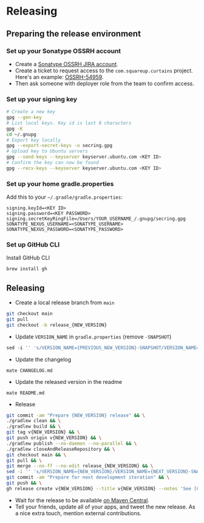 # Releasing

## Preparing the release environment

### Set up your Sonatype OSSRH account

* Create a [Sonatype OSSRH JIRA account](https://issues.sonatype.org/secure/Signup!default.jspa).
* Create a ticket to request access to the `com.squareup.curtains` project. Here's an example: [OSSRH-54959](https://issues.sonatype.org/browse/OSSRH-54959).
* Then ask someone with deployer role from the team to confirm access.

### Set up your signing key

```bash
# Create a new key
gpg --gen-key
# List local keys. Key id is last 8 characters
gpg -K
cd ~/.gnupg
# Export key locally
gpg --export-secret-keys -o secring.gpg
# Upload key to Ubuntu servers
gpg --send-keys --keyserver keyserver.ubuntu.com <KEY ID>
# Confirm the key can now be found
gpg --recv-keys --keyserver keyserver.ubuntu.com <KEY ID>
```

### Set up your home gradle.properties

Add this to your `~/.gradle/gradle.properties`:

```
signing.keyId=<KEY ID>
signing.password=<KEY PASSWORD>
signing.secretKeyRingFile=/Users/YOUR_USERNAME_/.gnupg/secring.gpg
SONATYPE_NEXUS_USERNAME=<SONATYPE_USERNAME>
SONATYPE_NEXUS_PASSWORD=<SONATYPE_PASSWORD>
```

### Set up GitHub CLI

Install GitHub CLI

```bash
brew install gh
```

## Releasing

* Create a local release branch from `main`
```bash
git checkout main
git pull
git checkout -b release_{NEW_VERSION}
```

* Update `VERSION_NAME` in `gradle.properties` (remove `-SNAPSHOT`)
```gradle
sed -i '' 's/VERSION_NAME={PREVIOUS_NEW_VERSION}-SNAPSHOT/VERSION_NAME={NEW_VERSION}/' gradle.properties
```

* Update the changelog
```
mate CHANGELOG.md
```

* Update the released version in the readme
```
mate README.md
```

* Release

```bash
git commit -am "Prepare {NEW_VERSION} release" && \
./gradlew clean && \
./gradlew build && \
git tag v{NEW_VERSION} && \
git push origin v{NEW_VERSION} && \
./gradlew publish --no-daemon --no-parallel && \
./gradlew closeAndReleaseRepository && \
git checkout main && \
git pull && \
git merge --no-ff --no-edit release_{NEW_VERSION} && \
sed -i '' 's/VERSION_NAME={NEW_VERSION}/VERSION_NAME={NEXT_VERSION}-SNAPSHOT/' gradle.properties && \
git commit -am "Prepare for next development iteration" && \
git push && \
gh release create v{NEW_VERSION} --title v{NEW_VERSION} --notes 'See [Change Log](https://github.com/square/curtains/blob/main/CHANGELOG.md)'
```

* Wait for the release to be available [on Maven Central](https://repo1.maven.org/maven2/com/squareup/curtains/curtains/).
* Tell your friends, update all of your apps, and tweet the new release. As a nice extra touch, mention external contributions.
